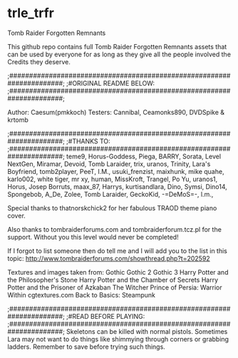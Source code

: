# trle_trfr
Tomb Raider Forgotten Remnants

This github repo contains full Tomb Raider Forgotten Remnants assets that can be used by everyone for as long as they give all the people involved the Credits they deserve.

;######################################################################;
;#ORIGINAL README BELOW:
;######################################################################;

Author: Caesum(pmkkoch)
Testers: Cannibal, Ceamonks890, DVDSpike & krtomb

;######################################################################;
;#THANKS TO:
;######################################################################;
teme9, Horus-Goddess, Piega, BARRY, Sorata, Level NextGen, Miramar, Devoid, Tomb Laraider, trix, uranos, Trinity, Lara's Boyfriend, tomb2player, PeeT, I.M., usuki_frenzist, maixhunk, mike quahe, karlo002, white tiger, mr xy, human, MissKroft, Trangel, Po Yu, uranos1, Horus, Josep Borruts, maax_87, Harrys, kurtisandlara, Dino, Symsi, Dino14, Spongebob, A_De, Zolee, Tomb Laraider, GeckoKid, -=DeMoS=-, l.m., 

Special thanks to thatnorskchick2 for her fabulous TRAOD theme piano cover.

Also thanks to tombraiderforums.com and tombraiderforum.tcz.pl for the support. Without you this level would never be completed!

If I forgot to list someone then do tell me and I will add you to the list in this topic:
http://www.tombraiderforums.com/showthread.php?t=202592

Textures and images taken from:
Gothic
Gothic 2
Gothic 3
Harry Potter and the Philosopher's Stone
Harry Potter and the Chamber of Secrets
Harry Potter and the Prisoner of Azkaban
The Witcher
Prince of Persia: Warrior Within
cgtextures.com
Back to Basics: Steampunk

;######################################################################;
;#READ BEFORE PLAYING:
;######################################################################;
Skeletons can be killed with normal pistols.
Sometimes Lara may not want to do things like shimmying through corners or grabbing ladders. Remember to save before trying such things.

